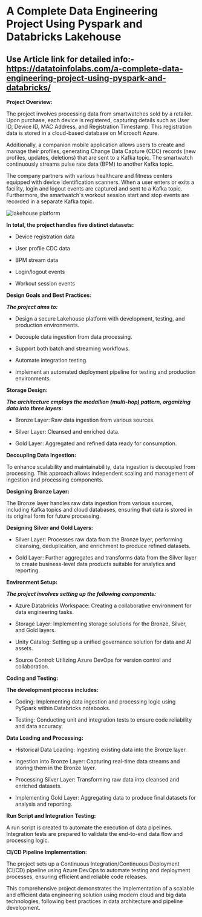 # A Complete Data Engineering Project Using Pyspark and Databricks Lakehouse

## Use Article link for detailed info:-  https://datatoinfolabs.com/a-complete-data-engineering-project-using-pyspark-and-databricks/

**Project Overview:**

The project involves processing data from smartwatches sold by a retailer. Upon purchase, each device is registered, capturing details such as User ID, Device ID, MAC Address, and Registration Timestamp. This registration data is stored in a cloud-based database on Microsoft Azure.​

Additionally, a companion mobile application allows users to create and manage their profiles, generating Change Data Capture (CDC) records (new profiles, updates, deletions) that are sent to a Kafka topic. The smartwatch continuously streams pulse rate data (BPM) to another Kafka topic.​

The company partners with various healthcare and fitness centers equipped with device identification scanners. When a user enters or exits a facility, login and logout events are captured and sent to a Kafka topic. Furthermore, the smartwatch's workout session start and stop events are recorded in a separate Kafka topic.​

![lakehouse platform](https://github.com/user-attachments/assets/89492595-7171-414f-8f2d-5217f1326eb7)


**In total, the project handles five distinct datasets:​**

- Device registration data​

- User profile CDC data​

- BPM stream data​

- Login/logout events​

- Workout session events​

**Design Goals and Best Practices:**

***The project aims to:***

- Design a secure Lakehouse platform with development, testing, and production environments.​

- Decouple data ingestion from data processing.​

- Support both batch and streaming workflows.​

- Automate integration testing.​

- Implement an automated deployment pipeline for testing and production environments.​

**Storage Design:**

***The architecture employs the medallion (multi-hop) pattern, organizing data into three layers:​***

- Bronze Layer: Raw data ingestion from various sources.​

- Silver Layer: Cleansed and enriched data.​

- Gold Layer: Aggregated and refined data ready for consumption.​

**Decoupling Data Ingestion:**

To enhance scalability and maintainability, data ingestion is decoupled from processing. This approach allows independent scaling and management of ingestion and processing components.​

**Designing Bronze Layer:**

The Bronze layer handles raw data ingestion from various sources, including Kafka topics and cloud databases, ensuring that data is stored in its original form for future processing.​

**Designing Silver and Gold Layers:**

- Silver Layer: Processes raw data from the Bronze layer, performing cleansing, deduplication, and enrichment to produce refined datasets.​

- Gold Layer: Further aggregates and transforms data from the Silver layer to create business-level data products suitable for analytics and reporting.​

**Environment Setup:**

***The project involves setting up the following components:​***

- Azure Databricks Workspace: Creating a collaborative environment for data engineering tasks.​

- Storage Layer: Implementing storage solutions for the Bronze, Silver, and Gold layers.​

- Unity Catalog: Setting up a unified governance solution for data and AI assets.​

- Source Control: Utilizing Azure DevOps for version control and collaboration.​

**Coding and Testing:**

**The development process includes:​**

- Coding: Implementing data ingestion and processing logic using PySpark within Databricks notebooks.​

- Testing: Conducting unit and integration tests to ensure code reliability and data accuracy.​

**Data Loading and Processing:**

- Historical Data Loading: Ingesting existing data into the Bronze layer.​

- Ingestion into Bronze Layer: Capturing real-time data streams and storing them in the Bronze layer.​

- Processing Silver Layer: Transforming raw data into cleansed and enriched datasets.​

- Implementing Gold Layer: Aggregating data to produce final datasets for analysis and reporting.​

**Run Script and Integration Testing:**

A run script is created to automate the execution of data pipelines. Integration tests are prepared to validate the end-to-end data flow and processing logic.​

**CI/CD Pipeline Implementation:**

The project sets up a Continuous Integration/Continuous Deployment (CI/CD) pipeline using Azure DevOps to automate testing and deployment processes, ensuring efficient and reliable code releases.​

This comprehensive project demonstrates the implementation of a scalable and efficient data engineering solution using modern cloud and big data technologies, following best practices in data architecture and pipeline development.
